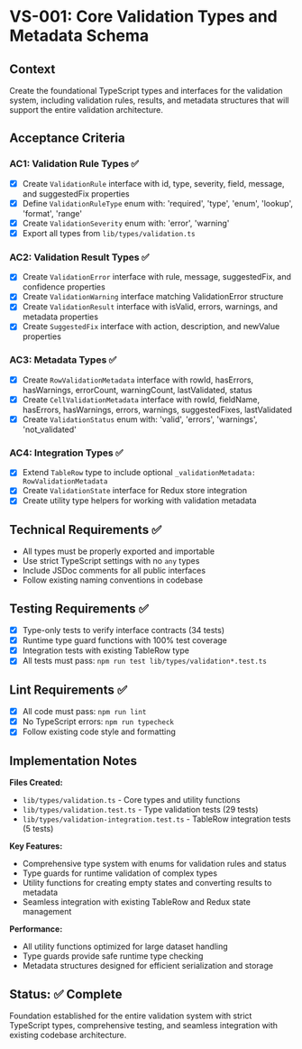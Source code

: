 # VS-001: Core Validation Types and Metadata Schema

## Context

Create the foundational TypeScript types and interfaces for the validation system, including validation rules, results, and metadata structures that will support the entire validation architecture.

## Acceptance Criteria

### AC1: Validation Rule Types ✅

- [x] Create `ValidationRule` interface with id, type, severity, field, message, and suggestedFix properties
- [x] Define `ValidationRuleType` enum with: 'required', 'type', 'enum', 'lookup', 'format', 'range'
- [x] Create `ValidationSeverity` enum with: 'error', 'warning'
- [x] Export all types from `lib/types/validation.ts`

### AC2: Validation Result Types ✅

- [x] Create `ValidationError` interface with rule, message, suggestedFix, and confidence properties
- [x] Create `ValidationWarning` interface matching ValidationError structure
- [x] Create `ValidationResult` interface with isValid, errors, warnings, and metadata properties
- [x] Create `SuggestedFix` interface with action, description, and newValue properties

### AC3: Metadata Types ✅

- [x] Create `RowValidationMetadata` interface with rowId, hasErrors, hasWarnings, errorCount, warningCount, lastValidated, status
- [x] Create `CellValidationMetadata` interface with rowId, fieldName, hasErrors, hasWarnings, errors, warnings, suggestedFixes, lastValidated
- [x] Create `ValidationStatus` enum with: 'valid', 'errors', 'warnings', 'not_validated'

### AC4: Integration Types ✅

- [x] Extend `TableRow` type to include optional `_validationMetadata: RowValidationMetadata`
- [x] Create `ValidationState` interface for Redux store integration
- [x] Create utility type helpers for working with validation metadata

## Technical Requirements ✅

- All types must be properly exported and importable
- Use strict TypeScript settings with no `any` types
- Include JSDoc comments for all public interfaces
- Follow existing naming conventions in codebase

## Testing Requirements ✅

- [x] Type-only tests to verify interface contracts (34 tests)
- [x] Runtime type guard functions with 100% test coverage
- [x] Integration tests with existing TableRow type
- [x] All tests must pass: `npm run test lib/types/validation*.test.ts`

## Lint Requirements ✅

- [x] All code must pass: `npm run lint`
- [x] No TypeScript errors: `npm run typecheck`
- [x] Follow existing code style and formatting

## Implementation Notes

**Files Created:**
- `lib/types/validation.ts` - Core types and utility functions
- `lib/types/validation.test.ts` - Type validation tests (29 tests)
- `lib/types/validation-integration.test.ts` - TableRow integration tests (5 tests)

**Key Features:**
- Comprehensive type system with enums for validation rules and status
- Type guards for runtime validation of complex types
- Utility functions for creating empty states and converting results to metadata
- Seamless integration with existing TableRow and Redux state management

**Performance:**
- All utility functions optimized for large dataset handling
- Type guards provide safe runtime type checking
- Metadata structures designed for efficient serialization and storage

## Status: ✅ Complete

Foundation established for the entire validation system with strict TypeScript types, comprehensive testing, and seamless integration with existing codebase architecture.